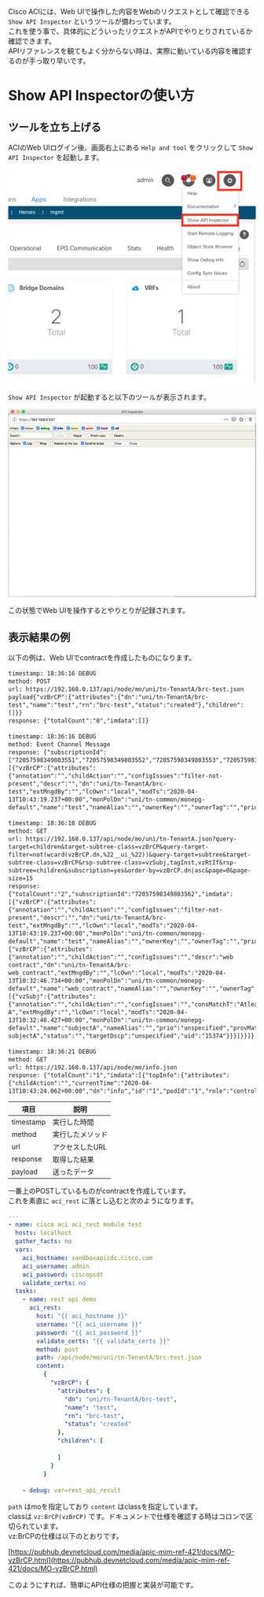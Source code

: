 Cisco ACIには、Web UIで操作した内容をWebのリクエストとして確認できる `Show API Inspector` というツールが備わっています。  
これを使う事で、具体的にどういったリクエストがAPIでやりとりされているか確認できます。  
APIリファレンスを観てもよく分からない時は、実際に動いている内容を確認するのが手っ取り早いです。

# Show API Inspectorの使い方

## ツールを立ち上げる

ACIのWeb UIログイン後、画面右上にある `Help and tool` をクリックして `Show API Inspector` を起動します。

![](img/screenshot_2020-04-13_at_18.30.00.png)

`Show API Inspector` が起動すると以下のツールが表示されます。

![](img/screenshot_2020-04-13_at_18.31.35.png)

この状態でWeb UIを操作するとやりとりが記録されます。

## 表示結果の例

以下の例は、Web UIでcontractを作成したものになります。

```
timestamp: 18:36:16 DEBUG 
method: POST
url: https://192.168.0.137/api/node/mo/uni/tn-TenantA/brc-test.json
payload{"vzBrCP":{"attributes":{"dn":"uni/tn-TenantA/brc-test","name":"test","rn":"brc-test","status":"created"},"children":[]}}
response: {"totalCount":"0","imdata":[]}

timestamp: 18:36:16 DEBUG 
method: Event Channel Message
response: {"subscriptionId":["72057598349803551","72057598349803552","72057598349803553","72057598349803561"],"imdata":[{"vzBrCP":{"attributes":{"annotation":"","childAction":"","configIssues":"filter-not-present","descr":"","dn":"uni/tn-TenantA/brc-test","extMngdBy":"","lcOwn":"local","modTs":"2020-04-13T10:43:19.237+00:00","monPolDn":"uni/tn-common/monepg-default","name":"test","nameAlias":"","ownerKey":"","ownerTag":"","prio":"unspecified","reevaluateAll":"no","rn":"","scope":"context","status":"created","targetDscp":"unspecified","uid":"15374"}}}]}

timestamp: 18:36:18 DEBUG 
method: GET
url: https://192.168.0.137/api/node/mo/uni/tn-TenantA.json?query-target=children&target-subtree-class=vzBrCP&query-target-filter=not(wcard(vzBrCP.dn,%22__ui_%22))&query-target=subtree&target-subtree-class=vzBrCP&rsp-subtree-class=vzSubj,tagInst,vzRtIf&rsp-subtree=children&subscription=yes&order-by=vzBrCP.dn|asc&page=0&page-size=15
response: {"totalCount":"2","subscriptionId":"72057598349803562","imdata":[{"vzBrCP":{"attributes":{"annotation":"","childAction":"","configIssues":"filter-not-present","descr":"","dn":"uni/tn-TenantA/brc-test","extMngdBy":"","lcOwn":"local","modTs":"2020-04-13T10:43:19.237+00:00","monPolDn":"uni/tn-common/monepg-default","name":"test","nameAlias":"","ownerKey":"","ownerTag":"","prio":"unspecified","reevaluateAll":"no","scope":"context","status":"","targetDscp":"unspecified","uid":"15374"}}},{"vzBrCP":{"attributes":{"annotation":"","childAction":"","configIssues":"","descr":"web contract","dn":"uni/tn-TenantA/brc-web_contract","extMngdBy":"","lcOwn":"local","modTs":"2020-04-13T10:32:46.734+00:00","monPolDn":"uni/tn-common/monepg-default","name":"web_contract","nameAlias":"","ownerKey":"","ownerTag":"","prio":"unspecified","reevaluateAll":"no","scope":"context","status":"","targetDscp":"unspecified","uid":"15374"},"children":[{"vzSubj":{"attributes":{"annotation":"","childAction":"","configIssues":"","consMatchT":"AtleastOne","descr":"subject A","extMngdBy":"","lcOwn":"local","modTs":"2020-04-13T10:32:40.427+00:00","monPolDn":"uni/tn-common/monepg-default","name":"subjectA","nameAlias":"","prio":"unspecified","provMatchT":"AtleastOne","revFltPorts":"yes","rn":"subj-subjectA","status":"","targetDscp":"unspecified","uid":"15374"}}}]}}]}

timestamp: 18:36:21 DEBUG 
method: GET
url: https://192.168.0.137/api/node/mo/info.json
response: {"totalCount":"1","imdata":[{"topInfo":{"attributes":{"childAction":"","currentTime":"2020-04-13T10:43:24.062+00:00","dn":"info","id":"1","podId":"1","role":"controller","status":""}}}]}
```

|    項目   |       説明       |
|-----------|------------------|
| timestamp | 実行した時間     |
| method    | 実行したメソッド |
| url       | アクセスしたURL  |
| response  | 取得した結果     |
| payload   | 送ったデータ     |

一番上のPOSTしているものがcontractを作成しています。  
これを素直に `aci_rest` に落とし込むと次のようになります。

```yaml
---
- name: cisco aci aci_rest module test
  hosts: localhost
  gather_facts: no
  vars:
    aci_hostname: sandboxapicdc.cisco.com
    aci_username: admin
    aci_password: ciscopsdt
    validate_certs: no
  tasks:
    - name: rest api demo
      aci_rest:
        host: "{{ aci_hostname }}"
        username: "{{ aci_username }}"
        password: "{{ aci_password }}"
        validate_certs: "{{ validate_certs }}"
        method: post
        path: /api/node/mo/uni/tn-TenantA/brc-test.json
        content:
          {
            "vzBrCP": {
              "attributes": {
                "dn": "uni/tn-TenantA/brc-test",
                "name": "test",
                "rn": "brc-test",
                "status": "created"
              },
              "children": [
                
              ]
            }
          }

    - debug: var=rest_api_result
```

`path` はmoを指定しており `content` はclassを指定しています。  
classは `vz:BrCP(vzBrCP)` です。ドキュメントで仕様を確認する時はコロンで区切られています。  
vz:BrCPの仕様は以下のとおりです。

[https://pubhub.devnetcloud.com/media/apic-mim-ref-421/docs/MO-vzBrCP.html](https://pubhub.devnetcloud.com/media/apic-mim-ref-421/docs/MO-vzBrCP.html)

このようにすれば、簡単にAPI仕様の把握と実装が可能です。



